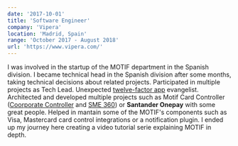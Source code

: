 ```yaml
---
date: '2017-10-01'
title: 'Software Engineer'
company: 'Vipera'
location: 'Madrid, Spain'
range: 'October 2017 - August 2018'
url: 'https://www.vipera.com/'
---
```


I was involved in the startup of the MOTIF department in the Spanish division. I became technical head in the Spanish division after some months, taking technical decisions about related projects.
Participated in multiple projects as Tech Lead.
Unexpected [twelve-factor app](https://12factor.net/) evangelist.
Architected and developed multiple projects such as Motif Card Controller ([Coorporate Controller](http://www.vipera.com/services/commercial-banking/corporate-cards/) and [SME 360](http://www.vipera.com/sme360/)) or **Santander Onepay** with some great people.
Helped in mantain some of the MOTIF's components such as Visa, Mastercard card control integrations or a notification plugin.
I ended up my journey here creating a video tutorial serie explaining MOTIF in depth.
